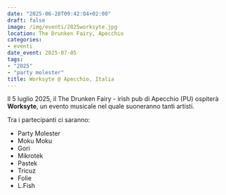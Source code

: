```yaml
---
date: "2025-06-28T09:42:04+02:00"
draft: false
image: /img/eventi/2025worksyte.jpg
location: The Drunken Fairy, Apecchio
categories:
- eventi
date_event: 2025-07-05
tags:
- "2025"
- "party molester"
title: Worksyte @ Apecchio, Italia
---
```


Il 5 luglio 2025, il The Drunken Fairy - irish pub di Apecchio (PU) ospiterà **Worksyte**, un evento musicale nel quale suoneranno tanti artisti.

Tra i partecipanti ci saranno:
- Party Molester
- Moku Moku
- Gori
- Mikrotek
- Pastek
- Tricuz
- Folie
- L.Fish

